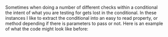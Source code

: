 Sometimes when doing a number of different checks within a 
conditional the intent of what you are testing for gets lost 
in the conditional. In these instances I like 
to extract the conditional into an easy to read property, 
or method depending if there is parameters to pass or not. 
Here is an example of what the code might look like before: